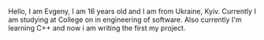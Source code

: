 Hello, I am Evgeny, I am 16 years old and I am from Ukraine, Kyiv. Currently I am studying at College on in engineering of software.
Also currently I'm learning C++ and now i am writing the first my project.
